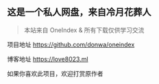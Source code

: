 ## 这是一个私人网盘，来自冷月花葬人

>本站来自 OneIndex & 所有下载仅供学习交流

项目地址 https://github.com/donwa/oneindex

博客地址 https://love8023.ml

如果你喜欢此项目，欢迎打赏原作者
